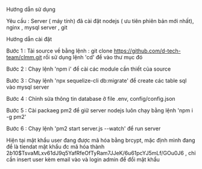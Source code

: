 Hướng dẫn sử dụng

Yêu cầu : Server ( máy tính) đã cài đặt nodejs ( ưu tiên phiên bản mới nhất), nginx , mysql server , git

Hướng dẫn cài đặt

Bước 1 : Tải source về bằng lệnh : git clone https://github.com/d-tech-team/clmm.git rồi sử dụng lệnh 'cd' để vào thư mục đó

Bước 2 : Chạy lệnh 'npm i' để cài các module cần thiết của source

Bước 3 : Chạy lệnh 'npx sequelize-cli db:migrate' để create các table sql vào mysql server

Bước 4 : Chỉnh sửa thông tin database ở file .env, config/config.json

Bước 5 : Cài packaeg pm2 để giữ server nodejs luôn chạy bằng lệnh 'npm i -g pm2'

Bước 6 : Chạy lệnh 'pm2 start server.js --watch' để run server

Hiện tại mật khẩu user đang được mã hóa bằng brcypt, mặc định mình đang để là tiendat mật khẩu đc mã hóa thành $2b$10$TsvaMLxv61dJ9q5YafRfeOfTyRam7JJeK/6u61pcYJ5mLf/GOu0J6 , chỉ cần insert user kèm email vào và login admin để đổi mật khẩu
